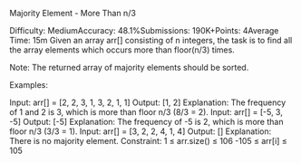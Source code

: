 Majority Element - More Than n/3

Difficulty: MediumAccuracy: 48.1%Submissions: 190K+Points: 4Average Time: 15m
Given an array arr[] consisting of n integers, the task is to find all the array elements which occurs more than floor(n/3) times.

Note: The returned array of majority elements should be sorted.

Examples:

Input: arr[] = [2, 2, 3, 1, 3, 2, 1, 1]
Output: [1, 2]
Explanation: The frequency of 1 and 2 is 3, which is more than floor n/3 (8/3 = 2).
Input:  arr[] = [-5, 3, -5]
Output: [-5]
Explanation: The frequency of -5 is 2, which is more than floor n/3 (3/3 = 1).
Input:  arr[] = [3, 2, 2, 4, 1, 4]
Output: []
Explanation: There is no majority element.
Constraint:
1 ≤ arr.size() ≤ 106
-105 ≤ arr[i] ≤ 105
